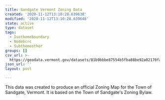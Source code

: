 ```yaml
---
title: Sandgate Vermont Zoning Data
created: '2020-11-12T13:10:28.639638'
modified: '2020-11-12T13:10:28.639648'
state: active
type: dataset
tags:
  - Isothemeboundary
  - Nodebcrc
  - Subthemeother
groups: []
csv_url: >-
  https://geodata.vermont.gov/datasets/81b9bbbe87554b5fba88be92a02170fa_0.csv?outSR=%7B%22latestWkid%22%3A3857%2C%22wkid%22%3A102100%7D
json_url: ''
layout: post

---
```

This data was created to produce an official Zoning Map for the Town of Sandgate, Vermont.  It is based on the Town of Sandgate's Zoning Bylaw.
